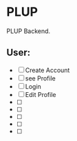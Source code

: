 # PLUP

PLUP Backend.

## User:

- [ ] Create Account
- [ ] see Profile
- [ ] Login
- [ ] Edit Profile
- [ ]
- [ ]
- [ ]
- [ ]
- [ ]
